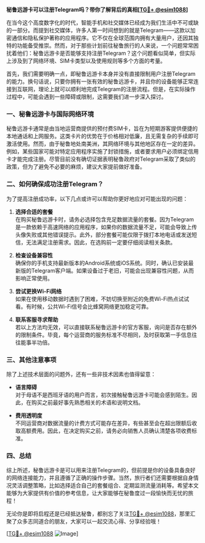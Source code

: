 **秘鲁远游卡可以注册Telegram吗？带你了解背后的真相[[TG💪+ @esim1088](https://t.me/s/esim1088)]**

在当今这个高度数字化的时代，智能手机和社交媒体已经成为我们生活中不可或缺的一部分。而提到社交媒体，许多人第一时间想到的就是Telegram——这款以加密通信和隐私保护著称的应用程序。它不仅在全球范围内拥有大量用户，还因其独特的功能备受推崇。然而，对于那些计划前往秘鲁旅行的人来说，一个问题常常困扰着他们：秘鲁远游卡是否能够支持注册Telegram？这个问题看似简单，但实际上涉及到了网络环境、SIM卡类型以及使用规则等多个方面的考量。

首先，我们需要明确一点，即秘鲁远游卡本身并没有直接限制用户注册Telegram的能力。换句话说，只要你拥有一张有效的秘鲁远游卡，并且你的设备能够正常连接到互联网，理论上就可以顺利地完成Telegram的注册流程。但是，在实际操作过程中，可能会遇到一些障碍或限制，这需要我们进一步深入探讨。

### 一、秘鲁远游卡与国际网络环境

秘鲁远游卡通常是由当地运营商提供的预付费SIM卡，旨在为短期游客提供便捷的本地通话和上网服务。这类卡片的优势在于价格相对低廉，且无需复杂的手续即可激活使用。然而，由于秘鲁地处南美洲，其网络环境与其他地区存在一定的差异。例如，某些国家可能对特定应用程序实施了封锁措施，或者要求用户必须绑定信用卡才能完成注册。尽管目前没有确切证据表明秘鲁政府对Telegram采取了类似的政策，但为了避免不必要的麻烦，建议大家提前做好准备。

### 二、如何确保成功注册Telegram？

为了提高注册成功率，以下几点或许可以帮助你更好地应对可能出现的问题：

1. **选择合适的套餐**  
   在购买秘鲁远游卡时，请务必选择包含充足数据流量的套餐。因为Telegram是一款依赖于高速网络的应用程序，如果你的数据流量不足，可能会导致上传头像失败或其他错误提示。此外，部分套餐可能仅限于拨打本地电话或发送短信，无法满足注册需求。因此，在选购前一定要仔细阅读相关条款。

2. **检查设备兼容性**  
   确保你的手机支持最新版本的Android系统或iOS系统。同时，确认已安装最新版的Telegram客户端。如果设备过于老旧，可能会出现兼容性问题，从而影响正常使用。

3. **尝试更换Wi-Fi网络**  
   如果在使用移动数据时遇到了困难，不妨切换至附近的免费Wi-Fi热点试试看。有时候，公共Wi-Fi信号会比蜂窝网络更加稳定可靠。

4. **联系客服寻求帮助**  
   若以上方法均无效，可以直接联系秘鲁远游卡的官方客服，询问是否存在额外的限制条件。毕竟，每个运营商的服务标准不尽相同，及时获取第一手信息往往能事半功倍。

### 三、其他注意事项

除了上述技术层面的问题外，还有一些非技术因素也值得留意：

- **语言障碍**  
  对于母语不是西班牙语的用户而言，初次接触秘鲁远游卡可能会感到陌生。因此，在购买之前最好事先熟悉相关的术语和说明文档。

- **费用透明度**  
  不同运营商对数据流量的计费方式可能存在差异，有些甚至会在超出限额后收取高额费用。因此，在决定购买之前，请务必向销售人员确认清楚各项收费标准。

### 四、总结

综上所述，秘鲁远游卡是可以用来注册Telegram的，但前提是你的设备具备良好的网络连接能力，并且遵循了正确的操作步骤。当然，旅行者们还需要根据自身情况灵活调整策略，比如选择适合自己的套餐组合、定期监测流量消耗等。希望本文能够为大家提供有价值的参考信息，让大家能够在秘鲁度过一段愉快而无忧的旅程！

无论你是即将启程还是已经抵达秘鲁，都别忘了关注[TG💪+ @esim1088](https://t.me/s/esim1088)，那里汇聚了众多志同道合的朋友，大家可以一起交流心得、分享经验哦！  

[[TG💪+ @esim1088](https://t.me/s/esim1088) ![Image](https://i.postimg.cc/4NQfJmqS/Snipaste-2025-05-13-00-14-12.png)]